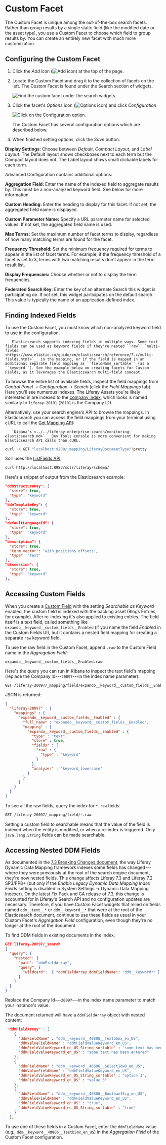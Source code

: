 # Custom Facet

The Custom Facet is unique among the out-of-the-box search facets. Rather than group results by a single static field (like the modified date or the asset type), you use a Custom Facet to choose which field to group results by. You can create an entirely new facet with much more customization.

## Configuring the Custom Facet

1. Click the _Add_ icon (![Add icon](../../../images/icon-add-app.png)) at the top of the page.

1. Locate the Custom Facet and drag it to the collection of facets on the left. The Custom Facet is found under the Search section of widgets.

   ![Find the custom facet under the search widgets.](custom-facet/images/01.png)

1. Click the facet's _Options_ icon (![Options icon](../../../images/icon-app-options.png)) and click *Configuration*.

   ![Click on the Configuration option.](custom-facet/images/02.png)

   The Custom Facet has several configuration options which are described below.

1. When finished setting options, click the *Save* button.

**Display Settings:** Choose between *Default*, *Compact Layout*, and *Label Layout*. The Default layout shows checkboxes next to each term but the Compact layout does not. The Label layout shows small clickable labels for each term.

Advanced Configuration contains additional options: 

**Aggregation Field:** Enter the name of the indexed field to aggregate results by. This must be a non-analyzed keyword field. See below for more information.

**Custom Heading:** Enter the heading to display for this facet. If not set, the aggregated field name is displayed.

**Custom Parameter Name:** Specify a URL parameter name for selected values. If not set, the aggregated field name is used.

**Max Terms:** Set the maximum number of facet terms to display, regardless of how many matching terms are found for the facet.

**Frequency Threshold:** Set the minimum frequency required for terms to appear in the list of facet terms. For example, if the frequency threshold of a facet is set to 3, terms with two matching results don't appear in the term result list.

**Display Frequencies:** Choose whether or not to display the term frequencies.

**Federated Search Key:** Enter the key of an alternate Search this widget is participating on. If not set, this widget participates on the default search. This value is typically the name of an application-defined index.


## Finding Indexed Fields

To use the Custom Facet, you must know which non-analyzed keyword field to use in the configuration. 

```tip::
   Elasticsearch supports indexing fields in multiple ways. Some text fields can be used as keyword fields if they're nested ``raw`` `multi-fields <https://www.elastic.co/guide/en/elasticsearch/reference/7.x/multi-fields.html>`__ in the mapping, or if the field is mapped in an additional separate field mapping as ``fieldName_sortable`` (as a ``keyword``). See the example below on creating facets for Custom Fields, as it leverages the Elasticsearch multi-field concept.
```

To browse the entire list of available fields, inspect the field mappings from *Control Panel* &rarr; *Configuration* &rarr; *Search* (click the *Field Mappings* tab). Here you'll see numerous indexes. The Liferay Assets you're likely interested in are indexed to the [company index](../../liferay-enterprise-search/cross-cluster-replication/cross-cluster-replication.md#liferay-dxp-decide-which-indexes-to-replicate-from-the-remote-cluster), which looks is named similarly to `liferay-20101` (`20101` is the Company ID).

Alternatively, use your search engine's API to browse the mappings. In Elasticsearch you can access the field mappings from your terminal using cURL to call the [Get Mapping API](https://www.elastic.co/guide/en/elasticsearch/reference/7.x/indices-get-mapping.html):

```tip::
   `Kibana's <../../liferay-enterprise-search/monitoring-elasticsearch.md>`__ Dev Tools console is more convenient for making Elasticsearch API calls than cURL.
```

 ```bash
curl -X GET "localhost:9200/_mapping/LiferayDocumentType"?pretty
 ```

Solr uses the [ListFields API](https://lucene.apache.org/solr/guide/6_6/schema-api.html#SchemaAPI-ListFields):

```bash
curl http://localhost:8983/solr/liferay/schema/
```

Here's a snippet of output from the Elasticsearch example:

```json
"ddmStructureKey": {
  "store": true,
  "type": "keyword"
},
"ddmTemplateKey": {
  "store": true,
  "type": "keyword"
},
"defaultLanguageId": {
  "store": true,
  "type": "keyword"
},
"description": {
  "store": true,
  "term_vector": "with_positions_offsets",
  "type": "text"
},
"discussion": {
  "store": true,
  "type": "keyword"
},
```

## Accessing Custom Fields 

When you create a [Custom Field](./../../../system-administration/configuring-liferay/adding-custom-fields.md) with the setting _Searchable as Keyword_ enabled, the custom field is indexed with the backing asset (Blogs Entries, for example). After re-indexing it's also applied to existing entries. The field itself is a text field, called something like `expando__keyword__custom_fields__Enabled` (if you name the field _Enabled_ in the Custom Fields UI), but it contains a nested field mapping for creating a separate `raw` keyword field. 

To use the raw field in the Custom Facet, append `.raw` to the Custom Field name in the _Aggregation Field_:

`expando__keyword__custom_fields__Enabled.raw`
 
Here's the query you can run in Kibana to inspect the text field's mapping (replace the Company Id---`20097`---in the index name parameter):

```bash 
GET /liferay-20097/_mapping/field/expando__keyword__custom_fields__Enabled
```

JSON is returned: 

```json
{
  "liferay-20097" : {
    "mappings" : {
      "expando__keyword__custom_fields__Enabled" : {
        "full_name" : "expando__keyword__custom_fields__Enabled",
        "mapping" : {
          "expando__keyword__custom_fields__Enabled" : {
            "type" : "text",
            "store" : true,
            "fields" : {
              "raw" : {
                "type" : "keyword"
              }
            },
            "analyzer" : "keyword_lowercase"
          }
        }
      }
    }
  }
}
```

To see all the raw fields, query the index for `*.raw` fields:

```bash 
GET /liferay-20097/_mapping/field/*.raw
```

Setting a custom field to searchable means that the value of the field is indexed when the entity is modified, or when a re-index is triggered. Only `java.lang.String` fields can be made searchable.

## Accessing Nested DDM Fields

As documented in the [7.3 Breaking Changes document](../../../liferay-internals/reference/7-3-breaking-changes.md#dynamic-data-mapping-fields-in-elasticsearch-have-changed-to-a-nested-document), the way Liferay Dynamic Data Mapping framework indexes some fields has changed---where they were previously at the root of the search engine document, they're now nested fields. This change affects Liferay 7.3 and Liferay 7.2 SP3/FP8+ (but only if the _Enable Legacy Dynamic Data Mapping Index Fields_ setting is disabled in System Settings &rarr; Dynamic Data Mapping Indexer). On the latest Fix Pack and GA release of 7.3, this change is accounted for in Liferay's Search API and no configuration updates are necessary. Therefore, if you have Custom Facet widgets that relied on fields named `ddm__text__*` or `ddm__keyword__*` that were at the root of the Elasticsearch document, continue to use these fields as usual in your Custom Facet's _Aggregation Field_ configuration, even though they're no longer at the root of the document.

To find DDM fields in existing documents in the index,

```json
GET liferay-20097/_search
{
  "query": {
    "nested": {
      "path": "ddmFieldArray",
      "query": {
        "wildcard":  { "ddmFieldArray.ddmFieldName": "ddm__keyword*" }
      }
    }
  }
}
```

Replace the Company Id---`20097`---in the index name parameter to match your instance's value.

The document returned will have a `ddmFieldArray` object with nested content:

```json
 "ddmFieldArray" : [
    {
      "ddmFieldName" : "ddm__keyword__40806__Textb5mx_en_US",
      "ddmValueFieldName" : "ddmFieldValueKeyword_en_US",
      "ddmFieldValueKeyword_en_US_String_sortable" : "some text has been entered",
      "ddmFieldValueKeyword_en_US" : "some text has been entered"
    },
    {
      "ddmFieldName" : "ddm__keyword__40806__Selectjdw0_en_US",
      "ddmValueFieldName" : "ddmFieldValueKeyword_en_US",
      "ddmFieldValueKeyword_en_US_String_sortable" : "option 3",
      "ddmFieldValueKeyword_en_US" : "value 3"
    },
    {
      "ddmFieldName" : "ddm__keyword__40806__Boolean15cg_en_US",
      "ddmValueFieldName" : "ddmFieldValueKeyword_en_US",
      "ddmFieldValueKeyword_en_US" : "true",
      "ddmFieldValueKeyword_en_US_String_sortable" : "true"
    }
  ],
```

To use one of these fields in a Custom Facet, enter the `ddmFieldName` value (e.g., `ddm__keyword__40806__Testb5mx_en_US`) in the _Aggregation Field_ of the Custom Facet configuration.
